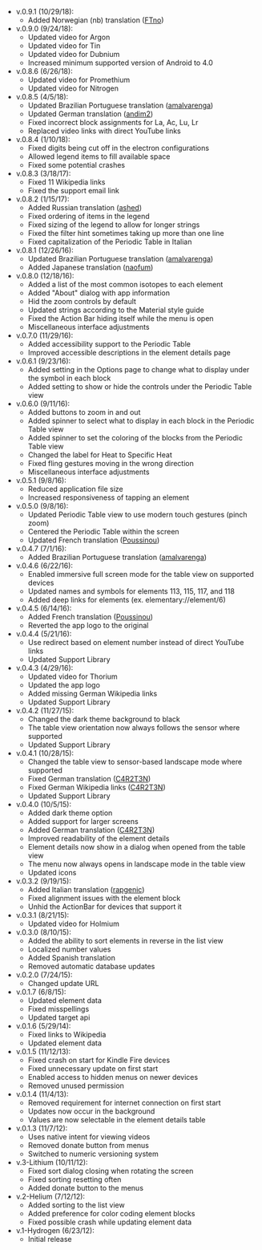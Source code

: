 ﻿- v.0.9.1 (10/29/18):
   * Added Norwegian (nb) translation ([FTno](https://github.com/FTno))
- v.0.9.0 (9/24/18):
   * Updated video for Argon
   * Updated video for Tin
   * Updated video for Dubnium
   * Increased minimum supported version of Android to 4.0
- v.0.8.6 (6/26/18):
   * Updated video for Promethium
   * Updated video for Nitrogen
- v.0.8.5 (4/5/18):
   * Updated Brazilian Portuguese translation ([amalvarenga](https://github.com/amalvarenga))
   * Updated German translation ([andim2](https://github.com/andim2))
   * Fixed incorrect block assignments for La, Ac, Lu, Lr
   * Replaced video links with direct YouTube links
- v.0.8.4 (1/10/18):
   * Fixed digits being cut off in the electron configurations
   * Allowed legend items to fill available space
   * Fixed some potential crashes
- v.0.8.3 (3/18/17):
   * Fixed 11 Wikipedia links
   * Fixed the support email link
- v.0.8.2 (1/15/17):
   * Added Russian translation ([ashed](https://github.com/ashed))
   * Fixed ordering of items in the legend
   * Fixed sizing of the legend to allow for longer strings
   * Fixed the filter hint sometimes taking up more than one line
   * Fixed capitalization of the Periodic Table in Italian
- v.0.8.1 (12/26/16):
   * Updated Brazilian Portuguese translation ([amalvarenga](https://github.com/amalvarenga))
   * Added Japanese translation ([naofum](https://github.com/naofum))
- v.0.8.0 (12/18/16):
   * Added a list of the most common isotopes to each element
   * Added "About" dialog with app information
   * Hid the zoom controls by default
   * Updated strings according to the Material style guide
   * Fixed the Action Bar hiding itself while the menu is open
   * Miscellaneous interface adjustments
- v.0.7.0 (11/29/16):
   * Added accessibility support to the Periodic Table
   * Improved accessible descriptions in the element details page
- v.0.6.1 (9/23/16):
   * Added setting in the Options page to change what to display under the symbol in each block
   * Added setting to show or hide the controls under the Periodic Table view
- v.0.6.0 (9/11/16):
   * Added buttons to zoom in and out
   * Added spinner to select what to display in each block in the Periodic Table view
   * Added spinner to set the coloring of the blocks from the Periodic Table view
   * Changed the label for Heat to Specific Heat
   * Fixed fling gestures moving in the wrong direction
   * Miscellaneous interface adjustments
- v.0.5.1 (9/8/16):
   * Reduced application file size
   * Increased responsiveness of tapping an element
- v.0.5.0 (9/8/16):
   * Updated Periodic Table view to use modern touch gestures (pinch zoom)
   * Centered the Periodic Table within the screen
   * Updated French translation ([Poussinou](https://github.com/Poussinou))
- v.0.4.7 (7/1/16):
   * Added Brazilian Portuguese translation ([amalvarenga](https://github.com/amalvarenga))
- v.0.4.6 (6/22/16):
   * Enabled immersive full screen mode for the table view on supported devices
   * Updated names and symbols for elements 113, 115, 117, and 118
   * Added deep links for elements (ex. elementary://element/6)
- v.0.4.5 (6/14/16):
   * Added French translation ([Poussinou](https://github.com/Poussinou))
   * Reverted the app logo to the original
- v.0.4.4 (5/21/16):
   * Use redirect based on element number instead of direct YouTube links
   * Updated Support Library
- v.0.4.3 (4/29/16):
   * Updated video for Thorium
   * Updated the app logo
   * Added missing German Wikipedia links
   * Updated Support Library
- v.0.4.2 (11/27/15):
   * Changed the dark theme background to black
   * The table view orientation now always follows the sensor where supported
   * Updated Support Library
- v.0.4.1 (10/28/15):
   * Changed the table view to sensor-based landscape mode where supported
   * Fixed German translation ([C4R2T3N](https://github.com/C4R2T3N))
   * Fixed German Wikipedia links ([C4R2T3N](https://github.com/C4R2T3N))
   * Updated Support Library
- v.0.4.0 (10/5/15):
   * Added dark theme option
   * Added support for larger screens
   * Added German translation ([C4R2T3N](https://github.com/C4R2T3N))
   * Improved readability of the element details
   * Element details now show in a dialog when opened from the table view
   * The menu now always opens in landscape mode in the table view
   * Updated icons
- v.0.3.2 (9/19/15):
   * Added Italian translation ([rapgenic](https://github.com/rapgenic))
   * Fixed alignment issues with the element block
   * Unhid the ActionBar for devices that support it
- v.0.3.1 (8/21/15):
   * Updated video for Holmium
- v.0.3.0 (8/10/15):
   * Added the ability to sort elements in reverse in the list view
   * Localized number values
   * Added Spanish translation
   * Removed automatic database updates
- v.0.2.0 (7/24/15):
   * Changed update URL
- v.0.1.7 (6/8/15):
   * Updated element data
   * Fixed misspellings
   * Updated target api
- v.0.1.6 (5/29/14):
   * Fixed links to Wikipedia
   * Updated element data
- v.0.1.5 (11/12/13):
   * Fixed crash on start for Kindle Fire devices
   * Fixed unnecessary update on first start
   * Enabled access to hidden menus on newer devices
   * Removed unused permission
- v.0.1.4 (11/4/13):
   * Removed requirement for internet connection on first start
   * Updates now occur in the background
   * Values are now selectable in the element details table
- v.0.1.3 (11/7/12):
   * Uses native intent for viewing videos
   * Removed donate button from menus
   * Switched to numeric versioning system
- v.3-Lithium (10/11/12):
   * Fixed sort dialog closing when rotating the screen
   * Fixed sorting resetting often
   * Added donate button to the menus
- v.2-Helium (7/12/12):
   * Added sorting to the list view
   * Added preference for color coding element blocks
   * Fixed possible crash while updating element data
- v.1-Hydrogen (6/23/12):
   * Initial release
